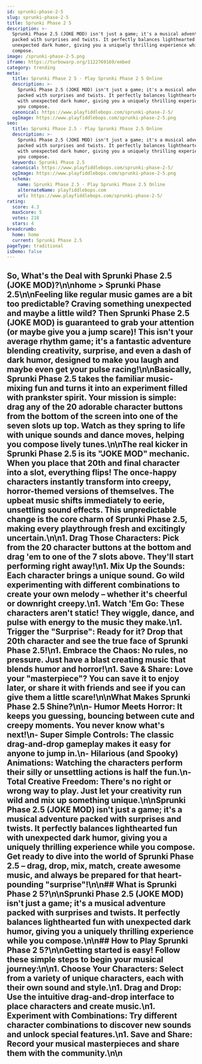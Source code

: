 ```yaml
---
id: sprunki-phase-2-5
slug: sprunki-phase-2-5
title: Sprunki Phase 2 5
description: >-
  Sprunki Phase 2.5 (JOKE MOD) isn't just a game; it's a musical adventure
  packed with surprises and twists. It perfectly balances lighthearted fun with
  unexpected dark humor, giving you a uniquely thrilling experience while you
  compose.
image: /sprunki-phase-2-5.png
iframe: https://turbowarp.org/1122769169/embed
category: trending
meta:
  title: Sprunki Phase 2 5 - Play Sprunki Phase 2 5 Online
  description: >-
    Sprunki Phase 2.5 (JOKE MOD) isn't just a game; it's a musical adventure
    packed with surprises and twists. It perfectly balances lighthearted fun
    with unexpected dark humor, giving you a uniquely thrilling experience while
    you compose.
  canonical: https://www.playfiddlebops.com/sprunki-phase-2-5/
  ogImage: https://www.playfiddlebops.com/sprunki-phase-2-5.png
seo:
  title: Sprunki Phase 2.5 - Play Sprunki Phase 2.5 Online
  description: >-
    Sprunki Phase 2.5 (JOKE MOD) isn't just a game; it's a musical adventure
    packed with surprises and twists. It perfectly balances lighthearted fun
    with unexpected dark humor, giving you a uniquely thrilling experience while
    you compose.
  keywords: Sprunki Phase 2.5
  canonical: https://www.playfiddlebops.com/sprunki-phase-2-5/
  ogImage: https://www.playfiddlebops.com/sprunki-phase-2-5.png
  schema:
    name: Sprunki Phase 2.5 - Play Sprunki Phase 2.5 Online
    alternateName: playfiddlebops.com
    url: https://www.playfiddlebops.com/sprunki-phase-2-5/
rating:
  score: 4.3
  maxScore: 5
  votes: 218
  stars: 4
breadcrumb:
  home: home
  current: Sprunki Phase 2.5
pageType: traditional
isDemo: false
---
```


## So, What's the Deal with Sprunki Phase 2.5 (JOKE MOD)?\n\nhome > Sprunki Phase 2.5\n\nFeeling like regular music games are a bit too predictable? Craving something unexpected and maybe a little wild? Then Sprunki Phase 2.5 (JOKE MOD) is guaranteed to grab your attention (or maybe give you a jump scare)! This isn't your average rhythm game; it's a fantastic adventure blending creativity, surprise, and even a dash of dark humor, designed to make you laugh and maybe even get your pulse racing!\n\nBasically, Sprunki Phase 2.5 takes the familiar music-mixing fun and turns it into an experiment filled with prankster spirit. Your mission is simple: drag any of the 20 adorable character buttons from the bottom of the screen into one of the seven slots up top. Watch as they spring to life with unique sounds and dance moves, helping you compose lively tunes.\n\nThe real kicker in Sprunki Phase 2.5 is its "JOKE MOD" mechanic. When you place that 20th and final character into a slot, everything flips! The once-happy characters instantly transform into creepy, horror-themed versions of themselves. The upbeat music shifts immediately to eerie, unsettling sound effects. This unpredictable change is the core charm of Sprunki Phase 2.5, making every playthrough fresh and excitingly uncertain.\n\n1. **Drag Those Characters**: Pick from the 20 character buttons at the bottom and drag 'em to one of the 7 slots above. They'll start performing right away!\n1. **Mix Up the Sounds**: Each character brings a unique sound. Go wild experimenting with different combinations to create your own melody – whether it's cheerful or downright creepy.\n1. **Watch 'Em Go**: These characters aren't static! They wiggle, dance, and pulse with energy to the music they make.\n1. **Trigger the "Surprise"**: Ready for it? Drop that 20th character and see the true face of Sprunki Phase 2.5!\n1. **Embrace the Chaos**: No rules, no pressure. Just have a blast creating music that blends humor and horror!\n1. **Save & Share**: Love your "masterpiece"? You can save it to enjoy later, or share it with friends and see if you can give them a little scare!\n\nWhat Makes Sprunki Phase 2.5 Shine?\n\n- **Humor Meets Horror**: It keeps you guessing, bouncing between cute and creepy moments. You never know what's next!\n- **Super Simple Controls**: The classic drag-and-drop gameplay makes it easy for anyone to jump in.\n- **Hilarious (and Spooky) Animations**: Watching the characters perform their silly or unsettling actions is half the fun.\n- **Total Creative Freedom**: There's no right or wrong way to play. Just let your creativity run wild and mix up something unique.\n\nSprunki Phase 2.5 (JOKE MOD) isn't just a game; it's a musical adventure packed with surprises and twists. It perfectly balances lighthearted fun with unexpected dark humor, giving you a uniquely thrilling experience while you compose. Get ready to dive into the world of Sprunki Phase 2.5 – drag, drop, mix, match, create awesome music, and always be prepared for that heart-pounding "surprise"!\n\n## What is Sprunki Phase 2 5?\n\nSprunki Phase 2.5 (JOKE MOD) isn't just a game; it's a musical adventure packed with surprises and twists. It perfectly balances lighthearted fun with unexpected dark humor, giving you a uniquely thrilling experience while you compose.\n\n## How to Play Sprunki Phase 2 5?\n\nGetting started is easy! Follow these simple steps to begin your musical journey:\n\n1. **Choose Your Characters**: Select from a variety of unique characters, each with their own sound and style.\n1. **Drag and Drop**: Use the intuitive drag-and-drop interface to place characters and create music.\n1. **Experiment with Combinations**: Try different character combinations to discover new sounds and unlock special features.\n1. **Save and Share**: Record your musical masterpieces and share them with the community.\n\n
